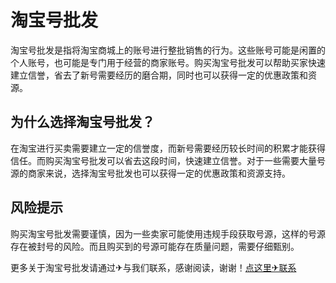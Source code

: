 # 淘宝号批发

淘宝号批发是指将淘宝商城上的账号进行整批销售的行为。这些账号可能是闲置的个人账号，也可能是专门用于经营的商家账号。购买淘宝号批发可以帮助买家快速建立信誉，省去了新号需要经历的磨合期，同时也可以获得一定的优惠政策和资源。

## 为什么选择淘宝号批发？

在淘宝进行买卖需要建立一定的信誉度，而新号需要经历较长时间的积累才能获得信任。而购买淘宝号批发可以省去这段时间，快速建立信誉。对于一些需要大量号源的商家来说，选择淘宝号批发也可以获得一定的优惠政策和资源支持。

## 风险提示

购买淘宝号批发需要谨慎，因为一些卖家可能使用违规手段获取号源，这样的号源存在被封号的风险。而且购买到的号源可能存在质量问题，需要仔细甄别。

更多关于淘宝号批发请通过✈与我们联系，感谢阅读，谢谢！[点这里✈联系](https://lm.k02.cc)